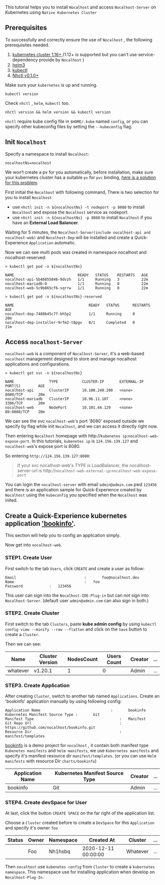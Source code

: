 This tutorial helps you to install `Nocalhost` and access `Nocalhost-Server` on Kubernetes using `Native Kubernetes Cluster`



## Prerequisites

To successfully and correctly ensure the use of `Nocalhost` , the following prerequisites needed.

1. [kubernetes cluster 1.16+ ](https://minikube.sigs.k8s.io/docs/start/)(1.12+ is supported but you can't use service-dependency provide by `Nocalhost` )
2. [helm3](https://github.com/helm/helm/releases)
3. [kubectl](https://kubernetes.io/docs/tasks/tools/install-kubectl/)
4. [Nhctl v0.1.0+](https://nocalhost.dev/installation/)



Make sure your `kubernetes` is up and running. 

```
kubectl version
```



Check `nhctl` , `helm`, `kubectl` too.

```
nhctl version && helm version && kubectl version
```

`nhctl` require kube config file in `$HOME/.kube` named `config`,  or you can specify other kubeconfig files by setting the `--kubeconfig` flag.



## Init `Nocalhost`

Specify a namespace to install `Nocalhost`:

```
nocalhostNs=nocalhost
```



We won‘t create a pv for you automatically, before installation, make sure your kubernetes cluster has a suitable `pv` for `pvc` binding, [here is a solution for this problem](https://nocalhost.dev/FAQ/pvc-unbound/).



First initial the `Nocalhost` with following command, There is two selection for you to install `Nocalhost`

- use `nhctl init -n ${nocalhostNs} -t nodeport -p 8080` to install `Nocalhost` and expose the `Nocalhost` service as nodeport.
- use `nhctl init -n ${nocalhostNs} -p 8080`  to install `Nocalhost` if you have an **External Load Balancer**.



Waiting for 5 minutes, the `Nocalhost-Server(include nocalhost-api and nocalhost-web)` and `Nocalhost-Dep` will be installed and create a Quick-Experience `Application` automatic.



Now we can see multi pods was created in namespace nocalhost and nocalhost-reserved: 

```
> kubectl get pod -n ${nocalhostNs}

NAME                             READY   STATUS    RESTARTS   AGE
nocalhost-api-5b46855846-9dvzh   1/1     Running   3          22m
nocalhost-mariadb-0              1/1     Running   0          22m
nocalhost-web-5c9b865cf6-sqrrw   1/1     Running   0          22m
```



```
> kubectl get pod -n ${nocalhostNs}-reserved

NAME                                  READY   STATUS      RESTARTS   AGE
nocalhost-dep-7488b45c7f-bh5p2        1/1     Running     0          20m
nocalhost-dep-installer-9rfm2-t8pgv   0/1     Completed   0          21m
```



## Access `nocalhost-Server`

`nocalhost-web` is a component of `Nocalhost-Server`, it's a web-based `nocalhost` management designed to store and manage nocalhost applications and configurations.



```
> kubectl get svc -n ${nocalhostNs}

NAME                TYPE           CLUSTER-IP       EXTERNAL-IP   PORT(S)        AGE
nocalhost-api       ClusterIP      10.108.240.200   <none>        8080/TCP       20m
nocalhost-mariadb   ClusterIP      10.96.11.107     <none>        3306/TCP       20m
nocalhost-web       NodePort       10.101.44.129    <none>        80:8080/TCP    20m
```

We can see the svc `nocalhost-web`'s port '8080' exposed outside we specify by flag while init `Nocalhost`, and we can access it directly right now.



Then entering `Nocalhost` homepage with http://`kubenetes ip`:`nocalhost-web-expose-port`. In this tutorials, `kubenetes ip` is `124.156.139.127` and `nocalhost-web`'s expose port is 8080.

So entering `http://124.156.139.127:8080`:

> If your svc nocalhost-web's TYPE is LoadBalancer, the nocalhost-server-url is http://`nocalhost-web-external-ip`:`nocalhost-web-expose-port`



You can login the `nocalhost-server` with email `admin@admin.com` pwd `123456` and there is an application sample for Quick-Experience created by `Nocalhost` using the `kubeconfig` you specified when the `Nocalhost` was inited.



## Create a Quick-Experience kubernetes application ['bookinfo'](https://github.com/nocalhost/bookinfo).

This section will help you to config an application simply.



Now get into `nocalhost-web`.



### STEP1. Create User

First switch to the tab `Users`, click `CREATE` and create a user as follow:

```
Email								:		foo@nocalhost.dev
Name								:   foo
Password            :   123456
```

This user can sign into the `Nocalhost-IDE-Plug-in` but can not sign into `Nocalhost-Server`. (default user `admin@admin.com` can also sign in both.)



### STEP2. Create Cluster

First switch to the tab `Clusters`, paste **kube admin config** by using `kubectl config view --minify --raw --flatten` and click on the `Save` button to create a `Cluster`. 

Then we can see:

| Name     | Cluster Version | NodesCount | Users Count | Creator | ...  |
| -------- | --------------- | ---------- | ----------- | ------- | ---- |
| whatever | v1.20.1         | 1          | 0           | Admin   | ...  |



### STEP3. Create Application

After creating `Cluster`, switch to another tab named `Applications`. Create an 'bookinfo' application manually by using following config:

```
Application Name								:		bookinfo
Kubernetes Manifest Source Type :		Git
Manifest Type										:   Manifest
Git Repo Url										:		https://github.com/nocalhost/bookinfo.git
Resource Dir										:		manifest/templates
```

[bookinfo](https://github.com/nocalhost/bookinfo.git) is a demo project for `nocalhost` , it contain both manifest type `Kubenetes manifests` and `helm manifests`, we use `Kubernetes manifests` and specify it's manifest resource dir `manifest/templates`.  (or you can use `Helm manifests` with resource Dir `charts/bookinfo`)

| Application Name | Kubernetes Manifest Source Type | Creator | ...  |
| ---------------- | ------------------------------- | ------- | ---- |
| bookinfo         | Git                             | Admin   | ...  |



### STEP4. Create devSpace for User

At last, click the button `CREATE SPACE` on the far right of the application list.



Choose a `Cluster` created before to create a `DevSpace` for this `Application` and specify it's owner `foo`

| Status | Owner | Namespace | Created At          | Cluster  | ...  |
| ------ | ----- | --------- | ------------------- | -------- | ---- |
|        | Foo   | Nh1hsbq   | 2020-12-11 00:00:00 | Whatever | ...  |



Then `nocalhost` use `kubenetes config` from `Cluster` to create a `kubernates namespace`. This namespace use for installing application when develop on `Nocalhost-Plug-In`.
